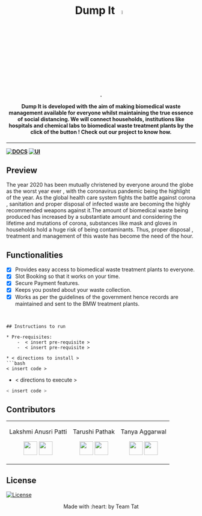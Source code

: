 <p align="center">
	<h1 align="center"> Dump It <img src="https://www.flaticon.com/svg/static/icons/svg/3773/3773979.svg" alt=" " height="5%" width="5%"/> </h1>
	<h4 align="center"> .
  
   Dump It is developed with the aim of making biomedical waste management available for everyone whilst maintaining the true essence of social distancing. We will connect households, institutions like hospitals and chemical labs to biomedical waste treatment plants by the click of the button ! Check out our project to know how.
  
  
  <h4>
</p>

---
[![DOCS](https://img.shields.io/badge/Documentation-see%20docs-green?style=flat-square&logo=appveyor)](INSERT_LINK_FOR_DOCS_HERE) 
  [![UI ](https://img.shields.io/badge/User%20Interface-Link%20to%20UI-orange?style=flat-square&logo=appveyor)](INSERT_UI_LINK_HERE)

## Preview
The year 2020 has been mutually christened by everyone around the globe as the worst year ever , with the coronavirus pandemic being the highlight of the year.   As the global health care system fights the battle against corona , sanitation and proper disposal of infected waste are becoming the highly recommended weapons against it.The amount of biomedical waste being produced has increased by a substantiate amount and considering the lifetime and mutations of corona, substances like mask and gloves in households hold a huge risk of being contaminants. Thus, proper disposal , treatment and management of this waste has become the need of the hour.
## Functionalities
- [x] Provides easy access to biomedical waste treatment plants to everyone.
- [x] Slot Booking so that it works on your time.
- [x] Secure Payment features.
- [x] Keeps you posted about your waste collection.
- [x] Works as per the guidelines of the government hence records are maintained and sent to the BMW treatment plants.

<br>

```
## Instructions to run

* Pre-requisites:
	-  < insert pre-requisite >
	-  < insert pre-requisite >

* < directions to install > 
```bash
< insert code >
```

* < directions to execute >

```bash
< insert code >
```

## Contributors

<table>
<tr align="center">


<td>

Lakshmi Anusri Patti

<p align="center">
</p>
<p align="center">
<a href = "https://github.com/Anusri27"><img src = "http://www.iconninja.com/files/241/825/211/round-collaboration-social-github-code-circle-network-icon.svg" width="36" height = "36"/></a>
<a href = "https://www.linkedin.com/in/anusri-p/">
<img src = "http://www.iconninja.com/files/863/607/751/network-linkedin-social-connection-circular-circle-media-icon.svg" width="36" height="36"/>
</a>
</p>
</td>


<td>

Tarushi Pathak

<p align="center">
</p>
<p align="center">
<a href = "https://github.com/tarushi98"><img src = "http://www.iconninja.com/files/241/825/211/round-collaboration-social-github-code-circle-network-icon.svg" width="36" height = "36"/></a>
<a href = "https://www.linkedin.com/in/tarushi-pathak-6b7b5b177/">
<img src = "http://www.iconninja.com/files/863/607/751/network-linkedin-social-connection-circular-circle-media-icon.svg" width="36" height="36"/>
</a>
</p>
</td>



<td>

Tanya Aggarwal

<p align="center">

</p>
<p align="center">
<a href = "https://github.com/Tanya-aggarwal"><img src = "http://www.iconninja.com/files/241/825/211/round-collaboration-social-github-code-circle-network-icon.svg" width="36" height = "36"/></a>
<a href = "https://www.linkedin.com/in/tanya-aggarwal-0a752118b/">
<img src = "http://www.iconninja.com/files/863/607/751/network-linkedin-social-connection-circular-circle-media-icon.svg" width="36" height="36"/>
</a>
</p>
</td>
</tr>
  </table>
  
## License
[![License](http://img.shields.io/:license-mit-blue.svg?style=flat-square)](http://badges.mit-license.org)

<p align="center">
	Made with :heart: by Team Tat
</p>

